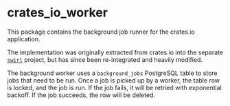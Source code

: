 # crates_io_worker

This package contains the background job runner for the crates.io application.

The implementation was originally extracted from crates.io into the separate
[`swirl`](https://github.com/sgrif/swirl) project, but has since been
re-integrated and heavily modified.

The background worker uses a `background_jobs` PostgreSQL table to store jobs
that need to be run. Once a job is picked up by a worker, the table row is
locked, and the job is run. If the job fails, it will be retried with
exponential backoff. If the job succeeds, the row will be deleted.

